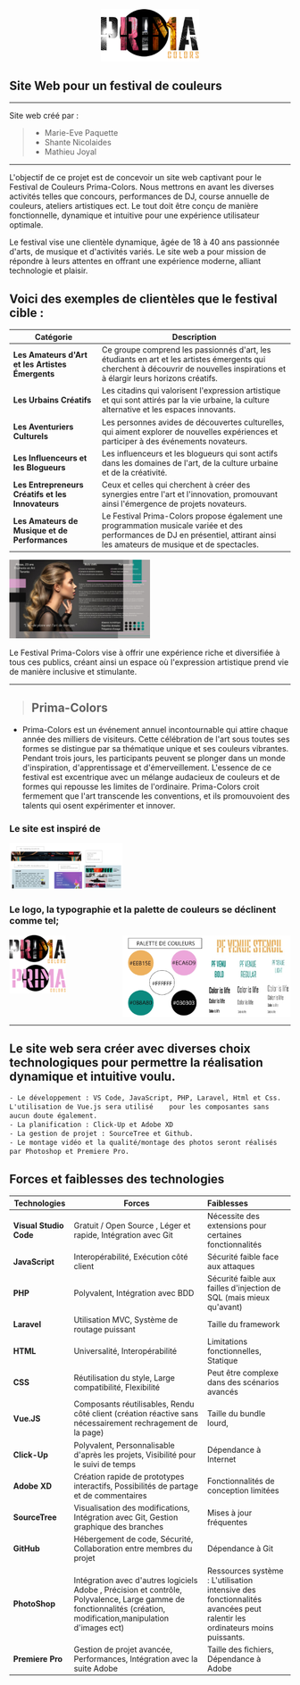 <div style="text-align: center;">
  <img src="images/logo_header.png" width="35%" />
</div>


## Site Web pour un festival de couleurs

---
 Site web créé par : 
> - Marie-Eve Paquette
> - Shante Nicolaides
> - Mathieu Joyal
---


 

L'objectif de ce projet est de concevoir un site web captivant pour le Festival de Couleurs Prima-Colors. Nous mettrons en avant les diverses activités telles que concours, performances de DJ, course annuelle de couleurs, ateliers artistiques ect. Le tout doit être conçu de manière fonctionnelle, dynamique et intuitive pour une expérience utilisateur optimale.

Le festival vise une clientèle dynamique, âgée de 18 à 40 ans passionnée d'arts, de musique et d'activités variés. Le site web a pour mission de répondre à leurs attentes en offrant une expérience moderne, alliant technologie et plaisir.

## Voici des exemples de clientèles que le festival cible : 
| Catégorie | Description |
| --- | --- |   
**Les Amateurs d'Art et les Artistes Émergents** | Ce groupe comprend les passionnés d'art, les étudiants en art et les artistes émergents qui cherchent à découvrir de nouvelles inspirations et à élargir leurs horizons créatifs. 
| **Les Urbains Créatifs** |Les citadins qui valorisent l'expression artistique et qui sont attirés par la vie urbaine, la culture alternative et les espaces innovants. 
| **Les Aventuriers Culturels** | Les personnes avides de découvertes culturelles, qui aiment explorer de nouvelles expériences et participer à des événements novateurs. 
| **Les Influenceurs et les Blogueurs** |Les influenceurs et les blogueurs qui sont actifs dans les domaines de l'art, de la culture urbaine et de la créativité. 
| **Les Entrepreneurs Créatifs et les Innovateurs** |Ceux et celles qui cherchent à créer des synergies entre l'art et l'innovation, promouvant ainsi l'émergence de projets novateurs. 
| **Les Amateurs de Musique et de Performances** | Le Festival Prima-Colors propose également une programmation musicale variée et des performances de DJ en présentiel, attirant ainsi les amateurs de musique et de spectacles. 
 

<img src="images/personna.jpg" width="50%"/>

Le Festival Prima-Colors vise à offrir une expérience riche et diversifiée à tous ces publics, créant ainsi un espace où l'expression artistique prend vie de manière inclusive et stimulante. 

---

>  ##  Prima-Colors

- Prima-Colors est un événement annuel incontournable qui attire chaque année des milliers de visiteurs. Cette célébration de l'art sous toutes ses formes se distingue par sa thématique unique et ses couleurs vibrantes. Pendant trois jours, les participants peuvent se plonger dans un monde d'inspiration, d'apprentissage et d'émerveillement. L'essence de ce festival est excentrique avec un mélange audacieux de couleurs et de formes qui repousse les limites de l'ordinaire. Prima-Colors croit fermement que l'art transcende les conventions, et ils promouvoient des talents qui osent expérimenter et innover.

### Le site est inspiré de 
<img src="images/inspiration.jpg" width="40%" />

### Le logo, la typographie et la palette de couleurs se déclinent comme tel;
<div style="display: flex; flex-direction: row;">
<div style="display: flex; flex-direction: column;">
  <img src="images/logo_header.png" width="50%" />
  <img src="images/logo_fond.png" width="50%" />
  </div>
  <img src="images/palette.jpg" width="30%"; margin-right: 10px />
  <img src="images/font.jpg" width="30%" />
</div>


---

##  Le site web sera créer avec diverses choix technologiques pour permettre la réalisation dynamique et intuitive voulu. 

    - Le développement : VS Code, JavaScript, PHP, Laravel, Html et Css. L'utilisation de Vue.js sera utilisé    pour les composantes sans aucun doute également.
    - La planification : Click-Up et Adobe XD
    - La gestion de projet : SourceTree et Github. 
    - Le montage vidéo et la qualité/montage des photos seront réalisés par Photoshop et Premiere Pro.


## Forces et faiblesses des technologies
| Technologies | Forces | Faiblesses |
| --- | --- | :--- 
| **Visual Studio Code** | Gratuit / Open Source ,  Léger et rapide, Intégration avec Git | Nécessite des extensions pour certaines fonctionnalités 
| **JavaScript** |Interopérabilité, Exécution côté client  | Sécurité faible face aux attaques
| **PHP** | Polyvalent, Intégration avec BDD | Sécurité faible aux failles d'injection de SQL (mais mieux qu'avant)
| **Laravel** | Utilisation MVC, Système de routage puissant | Taille du framework
| **HTML** | Universalité, Interopérabilité  |Limitations fonctionnelles, Statique
| **CSS** | Réutilisation du style, Large compatibilité, Flexibilité  | Peut être complexe dans des scénarios avancés
| **Vue.JS** | Composants réutilisables, Rendu côté client (création réactive sans nécessairement rechragement de la page) | Taille du bundle lourd, 
| **Click-Up** | Polyvalent, Personnalisable d'après les projets, Visibilité pour le suivi de temps| Dépendance à Internet
| **Adobe XD** |Création rapide de prototypes interactifs, Possibilités de partage et de commentaires   |Fonctionnalités de conception limitées
| **SourceTree** | Visualisation des modifications, Intégration avec Git, Gestion graphique des branches|Mises à jour fréquentes
| **GitHub** |Hébergement de code, Sécurité, Collaboration entre membres du projet  |Dépendance à Git
| **PhotoShop** |Intégration avec d'autres logiciels Adobe , Précision et contrôle, Polyvalence, Large gamme de fonctionnalités (création, modification,manipulation d'images ect)|Ressources système : L'utilisation intensive des fonctionnalités avancées peut ralentir les ordinateurs moins puissants.
| **Premiere Pro** |Gestion de projet avancée, Performances, Intégration avec la suite Adobe  | Taille des fichiers, Dépendance à Adobe
 

